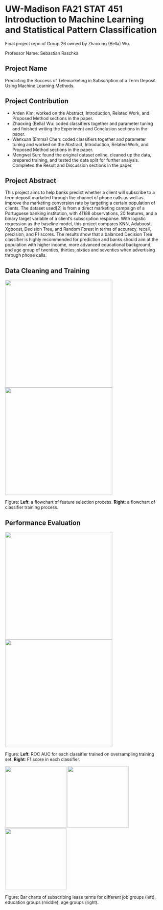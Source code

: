 # UW-Madison FA21 STAT 451 Introduction to Machine Learning and Statistical Pattern Classification
Final project repo of Group 26 owned by Zhaoxing (Bella) Wu.

Professor Name: Sebastian Raschka

## Project Name
Predicting the Success of Telemarketing in Subscription of a Term Deposit Using Machine Learning Methods.

## Project Contribution
  - Arden Kim: worked on the Abstract, Introduction, Related Work, and Proposed Method sections in the paper.
  - Zhaoxing (Bella) Wu: coded classifiers together and parameter tuning and finished writing the Experiment and Conclusion sections in the paper.
  - Wenxuan (Emma) Chen: coded classifiers together and parameter tuning and worked on the Abstract, Introduction, Related Work, and Proposed Method sections in the paper.
  - Mengwei Sun: found the original dataset online, cleaned up the data, prepared training, and tested the data split for further analysis. Completed
the Result and Discussion sections in the paper.

## Project Abstract
This project aims to help banks predict whether a client will subscribe to a term deposit marketed through the channel of phone calls as well as improve the marketing conversion rate by targeting a certain population of clients. The dataset used[2] is from a direct marketing campaign of a Portuguese banking institution, with 41188 observations, 20 features, and a binary target variable of a client’s subscription response. With logistic regression as the baseline model, this project compares KNN, Adaboost, Xgboost, Decision Tree, and Random Forest in terms of accuracy, recall, precision, and F1 scores. The results show that a balanced Decision Tree classifier is highly recommended for prediction and banks should aim at the population with higher income, more advanced educational background, and age group of twenties, thirties, sixties and seventies when advertising through phone calls.

## Data Cleaning and Training

<p float="left">
  <img src="https://github.com/zwu363/UW-Madison-FA21-STAT451/blob/main/figure/flow_fs.png" width="350" />
  <img src="https://github.com/zwu363/UW-Madison-FA21-STAT451/blob/main/figure/flow_mf.png" width="350" />
</p>

Figure: **Left**: a flowchart of feature selection process. **Right**: a flowchart of classifier training process.

## Performance Evaluation
<p float="left">
  <img src="https://github.com/zwu363/UW-Madison-FA21-STAT451/blob/main/figure/eval_auc.png" width="350" />
  <img src="https://github.com/zwu363/UW-Madison-FA21-STAT451/blob/main/figure/eval_f1.png" width="350" />
</p>

Figure: **Left**: ROC AUC for each classifier trained on oversampling training set. **Right**: F1 score in each classifier.

<p float="left">
  <img src="https://github.com/zwu363/UW-Madison-FA21-STAT451/blob/main/figure/vis_job.png" height="200" />
  <img src="https://github.com/zwu363/UW-Madison-FA21-STAT451/blob/main/figure/vis_edu.png" height="200" />
  <img src="https://github.com/zwu363/UW-Madison-FA21-STAT451/blob/main/figure/vis_age.png" height="200" />
</p>

Figure: Bar charts of subscribing lease terms for different job groups (left), education groups (middle), age groups (right).
